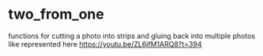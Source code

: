 # two_from_one
functions for cutting a photo into strips and gluing back into multiple photos like represented here  https://youtu.be/ZL6jfM1ARQ8?t=394
